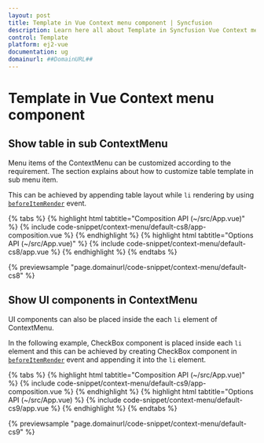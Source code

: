 ```yaml
---
layout: post
title: Template in Vue Context menu component | Syncfusion
description: Learn here all about Template in Syncfusion Vue Context menu component of Syncfusion Essential JS 2 and more.
control: Template 
platform: ej2-vue
documentation: ug
domainurl: ##DomainURL##
---
```


# Template in Vue Context menu component

## Show table in sub ContextMenu

Menu items of the ContextMenu can be customized according to the requirement. The section explains about how to customize table template
in sub menu item.

This can be achieved by appending table layout while `li` rendering by using [`beforeItemRender`](https://ej2.syncfusion.com/vue/documentation/api/context-menu/#beforeitemrender) event.

{% tabs %}
{% highlight html tabtitle="Composition API (~/src/App.vue)" %}
{% include code-snippet/context-menu/default-cs8/app-composition.vue %}
{% endhighlight %}
{% highlight html tabtitle="Options API (~/src/App.vue)" %}
{% include code-snippet/context-menu/default-cs8/app.vue %}
{% endhighlight %}
{% endtabs %}
        
{% previewsample "page.domainurl/code-snippet/context-menu/default-cs8" %}

## Show UI components in ContextMenu

UI components can also be placed inside the each `li` element of ContextMenu.

In the following example, CheckBox component is placed inside each `li` element and this can be achieved by creating CheckBox component in [`beforeItemRender`](https://ej2.syncfusion.com/vue/documentation/api/context-menu/#beforeitemrender) event and appending it into the `li` element.

{% tabs %}
{% highlight html tabtitle="Composition API (~/src/App.vue)" %}
{% include code-snippet/context-menu/default-cs9/app-composition.vue %}
{% endhighlight %}
{% highlight html tabtitle="Options API (~/src/App.vue) %}
{% include code-snippet/context-menu/default-cs9/app.vue %}
{% endhighlight %}
{% endtabs %}
        
{% previewsample "page.domainurl/code-snippet/context-menu/default-cs9" %}